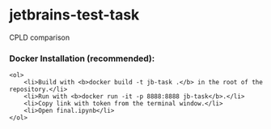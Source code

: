 # jetbrains-test-task
CPLD comparison

### Docker Installation (recommended):
    <ol>
        <li>Build with <b>docker build -t jb-task .</b> in the root of the repository.</li>
        <li>Run with <b>docker run -it -p 8888:8888 jb-task</b>.</li>
        <li>Copy link with token from the terminal window.</li>
        <li>Open final.ipynb</li>
    </ol>